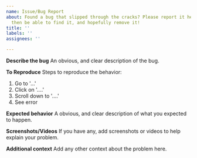```yaml
---
name: Issue/Bug Report
about: Found a bug that slipped through the cracks? Please report it here. We will
  then be able to find it, and hopefully remove it!
title: ''
labels: ''
assignees: ''

---
```


**Describe the bug**
An obvious, and clear description of the bug.

**To Reproduce**
Steps to reproduce the behavior:
1. Go to '...'
2. Click on '....'
3. Scroll down to '....'
4. See error

**Expected behavior**
A obvious, and clear description of what you expected to happen.

**Screenshots/Videos**
If you have any, add screenshots or videos to help explain your problem.

**Additional context**
Add any other context about the problem here.
